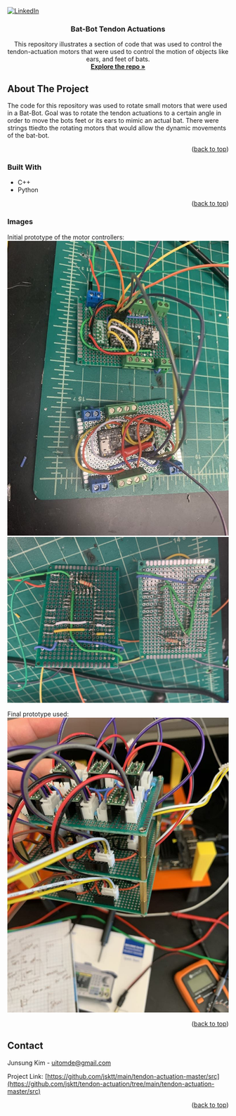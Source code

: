 <!-- Improved compatibility of back to top link: See: https://github.com/othneildrew/Best-README-Template/pull/73 -->
<a name="readme-top"></a>
<!--
*** Thanks for checking out the Best-README-Template. If you have a suggestion
*** that would make this better, please fork the repo and create a pull request
*** or simply open an issue with the tag "enhancement".
*** Don't forget to give the project a star!
*** Thanks again! Now go create something AMAZING! :D
-->



<!-- PROJECT SHIELDS -->
<!--
*** I'm using markdown "reference style" links for readability.
*** Reference links are enclosed in brackets [ ] instead of parentheses ( ).
*** See the bottom of this document for the declaration of the reference variables
*** for contributors-url, forks-url, etc. This is an optional, concise syntax you may use.
*** https://www.markdownguide.org/basic-syntax/#reference-style-links
-->

[![LinkedIn][linkedin-shield]][linkedin-url]



<!-- PROJECT LOGO -->

<h3 align="center">Bat-Bot Tendon Actuations</h3>

  <p align="center">
    This repository illustrates a section of code that was used to control the tendon-actuation motors that were used to control the motion of objects like ears, and feet of bats. 
    <br />
    <a href="https://github.com/jsktt/tendon-actuation"><strong>Explore the repo »</strong></a>
    <br />
  </p>
</div>



<!-- ABOUT THE PROJECT -->
## About The Project

The code for this repository was used to rotate small motors that were used in a Bat-Bot. Goal was to rotate the tendon actuations to a certain angle in order to move the bots feet or its ears to mimic an actual bat. There were strings ttiedto the rotating motors that would allow the dynamic movements of the bat-bot.  

<p align="right">(<a href="#readme-top">back to top</a>)</p>



### Built With

* C++
* Python


<p align="right">(<a href="#readme-top">back to top</a>)</p>

### Images

Initial prototype of the motor controllers: 
![alt text][front-pid]
![alt text][back-pid]

Final prototype used:
![alt text][final-pid]


<p align="right">(<a href="#readme-top">back to top</a>)</p>

<!-- CONTACT -->
## Contact

Junsung Kim - uitomde@gmail.com

Project Link: [https://github.com/jsktt/main/tendon-actuation-master/src](https://github.com/jsktt/tendon-actuation/tree/main/tendon-actuation-master/src)

<p align="right">(<a href="#readme-top">back to top</a>)</p>


<!-- MARKDOWN LINKS & IMAGES -->
<!-- https://www.markdownguide.org/basic-syntax/#reference-style-links -->
[contributors-shield]: https://img.shields.io/github/contributors/github_username/repo_name.svg?style=for-the-badge
[contributors-url]: https://github.com/github_username/repo_name/graphs/contributors
[license-shield]: https://img.shields.io/github/license/github_username/repo_name.svg?style=for-the-badge
[license-url]: https://github.com/github_username/repo_name/blob/master/LICENSE.txt
[linkedin-shield]: https://img.shields.io/badge/-LinkedIn-black.svg?style=for-the-badge&logo=linkedin&colorB=555
[linkedin-url]: https://linkedin.com/in/junsung-kim99
[product-screenshot]: images/screenshot.png
[Next.js]: https://img.shields.io/badge/next.js-000000?style=for-the-badge&logo=nextdotjs&logoColor=white
[Next-url]: https://nextjs.org/
[React.js]: https://img.shields.io/badge/React-20232A?style=for-the-badge&logo=react&logoColor=61DAFB
[React-url]: https://reactjs.org/
[Vue.js]: https://img.shields.io/badge/Vue.js-35495E?style=for-the-badge&logo=vuedotjs&logoColor=4FC08D
[Vue-url]: https://vuejs.org/
[Angular.io]: https://img.shields.io/badge/Angular-DD0031?style=for-the-badge&logo=angular&logoColor=white
[Angular-url]: https://angular.io/
[Svelte.dev]: https://img.shields.io/badge/Svelte-4A4A55?style=for-the-badge&logo=svelte&logoColor=FF3E00
[Svelte-url]: https://svelte.dev/
[Laravel.com]: https://img.shields.io/badge/Laravel-FF2D20?style=for-the-badge&logo=laravel&logoColor=white
[Laravel-url]: https://laravel.com
[Bootstrap.com]: https://img.shields.io/badge/Bootstrap-563D7C?style=for-the-badge&logo=bootstrap&logoColor=white
[Bootstrap-url]: https://getbootstrap.com
[JQuery.com]: https://img.shields.io/badge/jQuery-0769AD?style=for-the-badge&logo=jquery&logoColor=white
[JQuery-url]: https://jquery.com 
[back-pid]: https://github.com/jsktt/tendon-actuation/blob/main/initial_prototype_back.jpeg
[front-pid]: https://github.com/jsktt/tendon-actuation/blob/main/initial_prototype_front.jpeg
[final-pid]: https://github.com/jsktt/tendon-actuation/blob/main/final_prototype_pid_motors.jpeg
